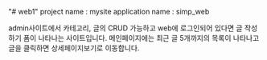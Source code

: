 "# web1" 
project name : mysite
application name : simp_web

admin사이트에서 카테고리, 글의 CRUD 가능하고
web에 로그인되어 있다면 글 작성하기 폼이 나타나는 사이트입니다.
메인페이지에는 최근 글 5개까지의 목록이 나타나고
글을 클릭하면 상세페이지보기로 이동합니다.
